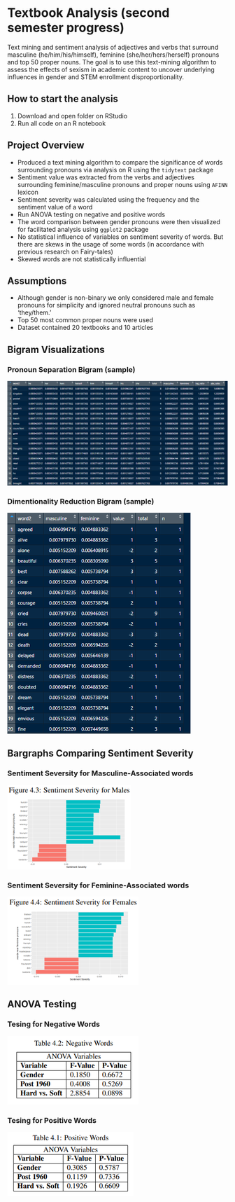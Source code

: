 # Textbook Analysis (second semester progress)
Text mining and sentiment analysis of adjectives and verbs that surround masculine (he/him/his/himself), feminine (she/her/hers/herself) pronouns and top 50 proper nouns. The goal is to use this text-mining algorithm to assess the effects of sexism in academic content to uncover underlying influences in gender and STEM enrollment disproportionality. 

## How to start the analysis
1. Download and open folder on RStudio
2. Run all code on an R notebook

## Project Overview
- Produced a text mining algorithm to compare the significance of words surrounding pronouns via analysis on R using the `tidytext` package
- Sentiment value was extracted from the verbs and adjectives surrounding feminine/masculine pronouns and proper nouns using `AFINN` lexicon
- Sentiment severity was calculated using the frequency and the sentiment value of a word
- Run ANOVA testing on negative and positive words
- The word comparison between gender pronouns were then visualized for facilitated analysis using `ggplot2` package
- No statistical influence of variables on sentiment severity of words. But there are skews in the usage of some words (in accordance with previous research on Fairy-tales)
- Skewed words are not statistically influential

## Assumptions
- Although gender is non-binary we only considered male and female pronouns for simplicity and ignored neutral pronouns such as ‘they/them.’
- Top 50 most common proper nouns were used
- Dataset contained 20 textbooks and 10 articles 

## Bigram Visualizations

### Pronoun Separation Bigram (sample)
![alt_text](https://github.com/lylybell12/FairyTalesAnalysis/blob/main/visualizations/IntermediateBigram.PNG)

### Dimentionality Reduction Bigram (sample)
![alt_text](https://github.com/lylybell12/FairyTalesAnalysis/blob/main/visualizations/ReductionBigram.PNG)

## Bargraphs Comparing Sentiment Severity

### Sentiment Seversity for Masculine-Associated words
![alt_text](https://github.com/lylybell12/TextbookAnalysis/blob/main/TextbookAnalysisVisuals/SentimentSeverityMales.png)

### Sentiment Seversity for Feminine-Associated words
![alt_text](https://github.com/lylybell12/TextbookAnalysis/blob/main/TextbookAnalysisVisuals/SentimentSeverityFemales.png)

## ANOVA Testing

### Tesing for Negative Words
![alt_text](https://github.com/lylybell12/TextbookAnalysis/blob/main/TextbookAnalysisVisuals/ANOVANEG.png)

### Tesing for Positive Words
![alt_text](https://github.com/lylybell12/TextbookAnalysis/blob/main/TextbookAnalysisVisuals/ANOVAPOS.png)

